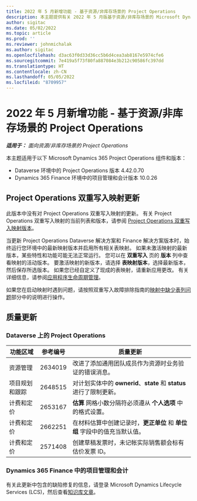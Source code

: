 ```yaml
---
title: 2022 年 5 月新增功能 - 基于资源/非库存场景的 Project Operations
description: 本主题提供有关 2022 年 5 月版基于资源/非库存场景的 Microsoft Dynamics 365 Project Operations 中可用的质量更新的信息。
author: sigitac
ms.date: 05/02/2022
ms.topic: article
ms.prod: ''
ms.reviewer: johnmichalak
ms.author: sigitac
ms.openlocfilehash: d3ac63f0d33d36cc5b6d4cea3ab8167e5974cfe6
ms.sourcegitcommit: 7e419a5f73f80fa887084e3b212c90586fc397dd
ms.translationtype: HT
ms.contentlocale: zh-CN
ms.lasthandoff: 05/05/2022
ms.locfileid: "8709957"
---
```

# <a name="whats-new-may-2022---project-operations-for-resourcenon-stocked-based-scenarios"></a>2022 年 5 月新增功能 - 基于资源/非库存场景的 Project Operations

_**适用于：** 面向资源/非库存场景的 Project Operations_

本主题适用于以下 Microsoft Dynamics 365 Project Operations 组件和版本：

- Dataverse 环境中的 Project Operations 版本 4.42.0.70
- Dynamics 365 Finance 环境中的项目管理和会计版本 10.0.26

## <a name="project-operations-dual-write-maps-updates"></a>Project Operations 双重写入映射更新

此版本中没有对 Project Operations 双重写入映射的更新。 有关 Project Operations 双重写入映射的当前列表和版本，请参阅 [Project Operations 双重写入映射版本](../environment/resource-dual-write-maps.md)。

当更新 Project Operations Dataverse 解决方案和 Finance 解决方案版本时，始终运行您环境中的最新映射版本并启用所有相关表映射。 如果未激活映射的最新版本，某些特性和功能可能无法正常运行。 您可以在 **双重写入** 页的 **版本** 列中查看映射的活动版本。 要激活映射的新版本，请选择 **表映射版本**，选择最新版本，然后保存所选版本。 如果您已经自定义了现成的表映射，请重新应用更改。 有关详细信息，请参阅[应用程序生命周期管理](/dynamics365/fin-ops-core/dev-itpro/data-entities/dual-write/app-lifecycle-management)。

如果您在启动映射时遇到问题，请按照双重写入故障排除指南的[映射中缺少表列问题](/dynamics365/fin-ops-core/dev-itpro/data-entities/dual-write/dual-write-troubleshooting-finops-upgrades#missing-table-columns-issue-on-maps)部分中的说明进行操作。

## <a name="quality-updates"></a>质量更新
### <a name="project-operations-on-dataverse"></a>Dataverse 上的 Project Operations

| 功能区域 | 参考编号 | 质量更新 |
| --- | --- | --- |
| 资源管理 | 2634019 | 改进了添加通用团队成员作为资源时业务验证的错误消息。 |
| 项目规划和跟踪 | 2648515 | 对计划实体中的 **ownerid**、**state** 和 **status** 进行了限制更新。 |
| 计费和定价 | 2653167 | **估算** 网格小数分隔符必须遵从 **个人选项** 中的格式设置。 |
| 计费和定价| 2662251 | 在材料估算中创建记录时，**更正单位** 和 **单位组** 字段中的值充当默认值。 |
| 计费和定价| 2571408 | 创建草稿发票时，未记帐实际销售额会标有估价发票 ID。 |

### <a name="project-management-and-accounting-in-dynamics-365-finance"></a>Dynamics 365 Finance 中的项目管理和会计

有关此更新中包含的缺陷修复的信息，请登录 Microsoft Dynamics Lifecycle Services (LCS)，然后查看[知识库文章](https://fix.lcs.dynamics.com/Issue/Details?bugId=662864)。
